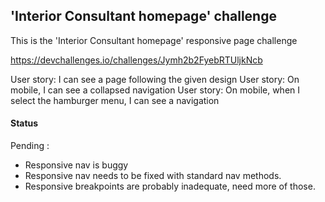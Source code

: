 ## 'Interior Consultant homepage' challenge

This is the 'Interior Consultant homepage' responsive page challenge

https://devchallenges.io/challenges/Jymh2b2FyebRTUljkNcb

User story: I can see a page following the given design
User story: On mobile, I can see a collapsed navigation
User story: On mobile, when I select the hamburger menu, I can see a navigation

#### Status

Pending : 
- Responsive nav is buggy
- Responsive nav needs to be fixed with standard nav methods.
- Responsive breakpoints are probably inadequate, need more of those. 
